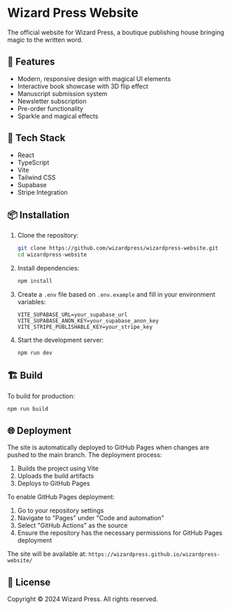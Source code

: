 # Wizard Press Website

The official website for Wizard Press, a boutique publishing house bringing magic to the written word.

## 🌟 Features

- Modern, responsive design with magical UI elements
- Interactive book showcase with 3D flip effect
- Manuscript submission system
- Newsletter subscription
- Pre-order functionality
- Sparkle and magical effects

## 🚀 Tech Stack

- React
- TypeScript
- Vite
- Tailwind CSS
- Supabase
- Stripe Integration

## 📦 Installation

1. Clone the repository:
   ```bash
   git clone https://github.com/wizardpress/wizardpress-website.git
   cd wizardpress-website
   ```

2. Install dependencies:
   ```bash
   npm install
   ```

3. Create a `.env` file based on `.env.example` and fill in your environment variables:
   ```env
   VITE_SUPABASE_URL=your_supabase_url
   VITE_SUPABASE_ANON_KEY=your_supabase_anon_key
   VITE_STRIPE_PUBLISHABLE_KEY=your_stripe_key
   ```

4. Start the development server:
   ```bash
   npm run dev
   ```

## 🏗️ Build

To build for production:
```bash
npm run build
```

## 🌐 Deployment

The site is automatically deployed to GitHub Pages when changes are pushed to the main branch. The deployment process:

1. Builds the project using Vite
2. Uploads the build artifacts
3. Deploys to GitHub Pages

To enable GitHub Pages deployment:
1. Go to your repository settings
2. Navigate to "Pages" under "Code and automation"
3. Select "GitHub Actions" as the source
4. Ensure the repository has the necessary permissions for GitHub Pages deployment

The site will be available at: `https://wizardpress.github.io/wizardpress-website/`

## 📝 License

Copyright © 2024 Wizard Press. All rights reserved.